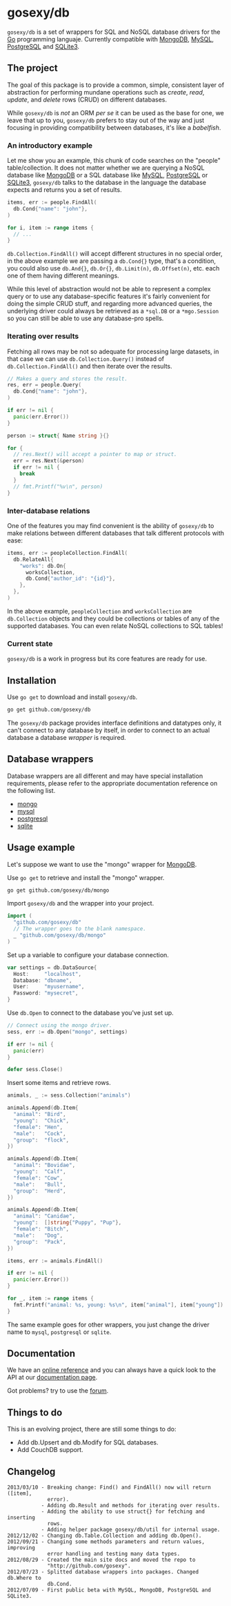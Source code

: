 # gosexy/db

`gosexy/db` is a set of wrappers for SQL and NoSQL database drivers for the
[Go][7] programming languaje. Currently compatible with [MongoDB][1],
[MySQL][2], [PostgreSQL][3] and [SQLite3][4].

## The project

The goal of this package is to provide a common, simple, consistent layer of
abstraction for performing mundane operations such as *create*, *read*,
*update*, and *delete* rows (CRUD) on different databases.

While `gosexy/db` is *not* an ORM *per se* it can be used as the base for one,
we leave that up to you, `gosexy/db` prefers to stay out of the way and just
focusing in providing compatibility between databases, it's like a *babelfish*.

### An introductory example

Let me show you an example, this chunk of code searches on the "people"
table/collection. It does not matter whether we are querying a NoSQL database
like [MongoDB][1] or a SQL database like [MySQL][2], [PostgreSQL][3] or
[SQLite3][4], `gosexy/db` talks to the database in the language the database
expects and returns you a set of results.

```go
items, err := people.FindAll(
  db.Cond{"name": "john"},
)

for i, item := range items {
  // ...
}
```

`db.Collection.FindAll()` will accept different structures in no special order,
in the above example we are passing a `db.Cond{}` type, that's a condition,
you could also use `db.And{}`, `db.Or{}`, `db.Limit(n)`, `db.Offset(n)`, etc.
each one of them having different meanings.

While this level of abstraction would not be able to represent a complex query
or to use any database-specific features it's fairly convenient for doing the
simple CRUD stuff, and regarding more advanced queries, the underlying driver
could always be retrieved as a `*sql.DB` or a `*mgo.Session` so you can still
be able to use any database-pro spells.

### Iterating over results

Fetching all rows may be not so adequate for processing large datasets, in that
case we can use `db.Collection.Query()` instead of `db.Collection.FindAll()` and
then iterate over the results.

```go
// Makes a query and stores the result.
res, err = people.Query(
  db.Cond{"name": "john"},
)

if err != nil {
  panic(err.Error())
}

person := struct{ Name string }{}

for {
  // res.Next() will accept a pointer to map or struct.
  err = res.Next(&person)
  if err != nil {
    break
  }
  // fmt.Printf("%v\n", person)
}
```

### Inter-database relations

One of the features you may find convenient is the ability of `gosexy/db` to
make relations between different databases that talk different protocols with
ease:

```go
items, err := peopleCollection.FindAll(
  db.RelateAll{
    "works": db.On{
      worksCollection,
      db.Cond{"author_id": "{id}"},
    },
  },
)
```

In the above example, `peopleCollection` and `worksCollection` are
`db.Collection` objects and they could be collections or tables of any of the
supported databases. You can even relate NoSQL collections to SQL tables!

### Current state

`gosexy/db` is a work in progress but its core features are ready for use.

## Installation

Use `go get` to download and install `gosexy/db`.

```sh
go get github.com/gosexy/db
```

The `gosexy/db` package provides interface definitions and datatypes only, it
can't connect to any database by itself, in order to connect to an actual
database a database *wrapper* is required.

## Database wrappers

Database wrappers are all different and may have special installation
requirements, please refer to the appropriate documentation reference on the
following list.

* [mongo](http://gosexy.org/db/wrappers/mongo)
* [mysql](http://gosexy.org/db/wrappers/mysql)
* [postgresql](http://gosexy.org/db/wrappers/postgresql)
* [sqlite](http://gosexy.org/db/wrappers/sqlite)

## Usage example

Let's suppose we want to use the "mongo" wrapper for [MongoDB][1].

Use `go get` to retrieve and install the "mongo" wrapper.

```sh
go get github.com/gosexy/db/mongo
```

Import `gosexy/db` and the wrapper into your project.

```go
import (
  "github.com/gosexy/db"
  // The wrapper goes to the blank namespace.
  _ "github.com/gosexy/db/mongo"
)
```

Set up a variable to configure your database connection.

```go
var settings = db.DataSource{
  Host:     "localhost",
  Database: "dbname",
  User:     "myusername",
  Password: "mysecret",
}
```

Use `db.Open` to connect to the database you've just set up.

```go
// Connect using the mongo driver.
sess, err := db.Open("mongo", settings)

if err != nil {
  panic(err)
}

defer sess.Close()
```

Insert some items and retrieve rows.

```go
animals, _ := sess.Collection("animals")

animals.Append(db.Item{
  "animal": "Bird",
  "young":  "Chick",
  "female": "Hen",
  "male":   "Cock",
  "group":  "flock",
})

animals.Append(db.Item{
  "animal": "Bovidae",
  "young":  "Calf",
  "female": "Cow",
  "male":   "Bull",
  "group":  "Herd",
})

animals.Append(db.Item{
  "animal": "Canidae",
  "young":  []string{"Puppy", "Pup"},
  "female": "Bitch",
  "male":   "Dog",
  "group":  "Pack",
})

items, err := animals.FindAll()

if err != nil {
  panic(err.Error())
}

for _, item := range items {
  fmt.Printf("animal: %s, young: %s\n", item["animal"], item["young"])
}
```

The same example goes for other wrappers, you just change the driver name to
`mysql`, `postgresql` or `sqlite`.

## Documentation

We have an [online reference](http://gosexy.org/db) and you can always have a
quick look to the API at our [documentation page][5].

Got problems? try to use the
[forum](https://groups.google.com/forum/?fromgroups=#!forum/gosexy).

## Things to do

This is an evolving project, there are still some things to do:

* Add db.Upsert and db.Modify for SQL databases.
* Add CouchDB support.

## Changelog

    2013/03/10 - Breaking change: Find() and FindAll() now will return ([item],
                 error).
               - Adding db.Result and methods for iterating over results.
               - Adding the ability to use struct{} for fetching and inserting
                 rows.
               - Adding helper package gosexy/db/util for internal usage.
    2012/12/02 - Changing db.Table.Collection and adding db.Open().
    2012/09/21 - Changing some methods parameters and return values, improving
                 error handling and testing many data types.
    2012/08/29 - Created the main site docs and moved the repo to
                 "http://github.com/gosexy".
    2012/07/23 - Splitted database wrappers into packages. Changed db.Where to
                 db.Cond.
    2012/07/09 - First public beta with MySQL, MongoDB, PostgreSQL and SQLite3.

[1]: http://mongodb.org
[2]: http://mysql.com
[3]: http://postgresql.org
[4]: http://sqlite.com
[5]: http://godoc.org/github.com/gosexy/db
[6]: http://xiam.menteslibres.org
[7]: http://www.golang.org

